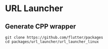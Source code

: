 # URL Launcher

## Generate CPP wrapper

    git clone https://github.com/flutter/packages
    cd packages/url_launcher/url_launcher_linux